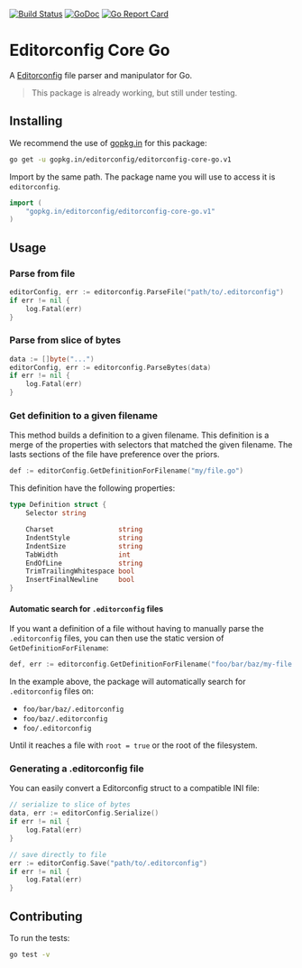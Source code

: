 [![Build Status](https://travis-ci.org/editorconfig/editorconfig-core-go.svg?branch=master)](https://travis-ci.org/editorconfig/editorconfig-core-go)
[![GoDoc](https://godoc.org/gopkg.in/editorconfig/editorconfig-core-go.v1?status.svg)](https://godoc.org/gopkg.in/editorconfig/editorconfig-core-go.v1)
[![Go Report Card](https://goreportcard.com/badge/gopkg.in/editorconfig/editorconfig-core-go.v1)](https://goreportcard.com/report/gopkg.in/editorconfig/editorconfig-core-go.v1)

# Editorconfig Core Go

A [Editorconfig][editorconfig] file parser and manipulator for Go.

> This package is already working, but still under testing.

## Installing

We recommend the use of [gopkg.in][gopkg] for this package:

```bash
go get -u gopkg.in/editorconfig/editorconfig-core-go.v1
```

Import by the same path. The package name you will use to access it is
`editorconfig`.

```go
import (
    "gopkg.in/editorconfig/editorconfig-core-go.v1"
)
```

## Usage

### Parse from file

```go
editorConfig, err := editorconfig.ParseFile("path/to/.editorconfig")
if err != nil {
    log.Fatal(err)
}
```

### Parse from slice of bytes

```go
data := []byte("...")
editorConfig, err := editorconfig.ParseBytes(data)
if err != nil {
    log.Fatal(err)
}
```

### Get definition to a given filename

This method builds a definition to a given filename.
This definition is a merge of the properties with selectors that matched the
given filename.
The lasts sections of the file have preference over the priors.

```go
def := editorConfig.GetDefinitionForFilename("my/file.go")
```

This definition have the following properties:

```go
type Definition struct {
	Selector string

	Charset                string
	IndentStyle            string
	IndentSize             string
	TabWidth               int
	EndOfLine              string
	TrimTrailingWhitespace bool
	InsertFinalNewline     bool
}
```

#### Automatic search for `.editorconfig` files

If you want a definition of a file without having to manually
parse the `.editorconfig` files, you can then use the static version
of `GetDefinitionForFilename`:

```go
def, err := editorconfig.GetDefinitionForFilename("foo/bar/baz/my-file.go")
```

In the example above, the package will automatically search for
`.editorconfig` files on:

- `foo/bar/baz/.editorconfig`
- `foo/baz/.editorconfig`
- `foo/.editorconfig`

Until it reaches a file with `root = true` or the root of the filesystem.

### Generating a .editorconfig file

You can easily convert a Editorconfig struct to a compatible INI file:

```go
// serialize to slice of bytes
data, err := editorConfig.Serialize()
if err != nil {
    log.Fatal(err)
}

// save directly to file
err := editorConfig.Save("path/to/.editorconfig")
if err != nil {
    log.Fatal(err)
}
```

## Contributing

To run the tests:

```bash
go test -v
```

[editorconfig]: http://editorconfig.org/
[gopkg]: https://gopkg.in

